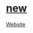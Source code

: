 # [new](https://github.com/Kubaplay07/Tools-website)

[Website](https://kubaplay07.github.io/pass-gen)
